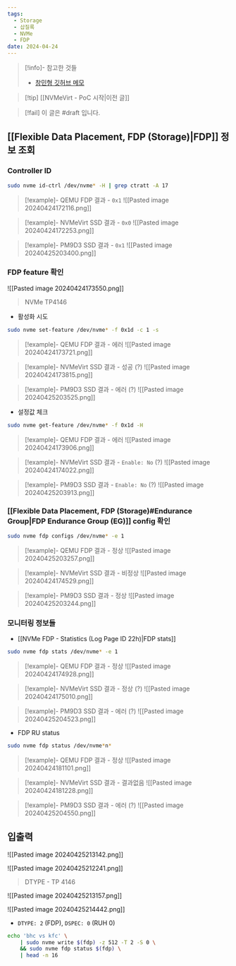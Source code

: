 ```yaml
---
tags:
  - Storage
  - 삽질록
  - NVMe
  - FDP
date: 2024-04-24
---
```

> [!info]- 참고한 것들
> - [창민형 깃허브 메모](https://github.com/salutepop/Notes/blob/master/PM9D3/enable_fdp.md)

> [!tip] [[NVMeVirt - PoC 시작|이전 글]]

> [!fail] 이 글은 #draft 입니다.

## [[Flexible Data Placement, FDP (Storage)|FDP]] 정보 조회

### Controller ID

```bash
sudo nvme id-ctrl /dev/nvme* -H | grep ctratt -A 17
```

> [!example]- QEMU FDP 결과 - `0x1`
> ![[Pasted image 20240424172116.png]]

> [!example]- NVMeVirt SSD 결과 - `0x0`
> ![[Pasted image 20240424172253.png]]

> [!example]- PM9D3 SSD 결과 - `0x1`
> ![[Pasted image 20240425203400.png]]

### FDP feature 확인

![[Pasted image 20240424173550.png]]
> NVMe TP4146

- 활성화 시도

```bash
sudo nvme set-feature /dev/nvme* -f 0x1d -c 1 -s
```

> [!example]- QEMU FDP 결과 - 에러
> ![[Pasted image 20240424173721.png]]

> [!example]- NVMeVirt SSD 결과 - 성공 (?)
> ![[Pasted image 20240424173815.png]]

> [!example]- PM9D3 SSD 결과 - 에러 (?)
> ![[Pasted image 20240425203525.png]]

- 설정값 체크

```bash
sudo nvme get-feature /dev/nvme* -f 0x1d -H
```

> [!example]- QEMU FDP 결과 - 에러
> ![[Pasted image 20240424173906.png]]

> [!example]- NVMeVirt SSD 결과 - `Enable: No` (?)
> ![[Pasted image 20240424174022.png]]

> [!example]- PM9D3 SSD 결과 - `Enable: No` (?)
> ![[Pasted image 20240425203913.png]]

### [[Flexible Data Placement, FDP (Storage)#Endurance Group|FDP Endurance Group (EG)]] config 확인

```bash
sudo nvme fdp configs /dev/nvme* -e 1
```

> [!example]- QEMU FDP 결과 - 정상
> ![[Pasted image 20240425203257.png]]

> [!example]- NVMeVirt SSD 결과 - 비정상
> ![[Pasted image 20240424174529.png]]

> [!example]- PM9D3 SSD 결과 - 정상
> ![[Pasted image 20240425203244.png]]

### 모니터링 정보들

- [[NVMe FDP - Statistics (Log Page ID 22h)|FDP stats]]

```bash
sudo nvme fdp stats /dev/nvme* -e 1
```

> [!example]- QEMU FDP 결과 - 정상
> ![[Pasted image 20240424174928.png]]

> [!example]- NVMeVirt SSD 결과 - 정상 (?)
> ![[Pasted image 20240424175010.png]]

> [!example]- PM9D3 SSD 결과 - 에러 (?)
> ![[Pasted image 20240425204523.png]]

- FDP RU status

```bash
sudo nvme fdp status /dev/nvme*n*
```

> [!example]- QEMU FDP 결과 - 정상
> ![[Pasted image 20240424181101.png]]

> [!example]- NVMeVirt SSD 결과 - 결과없음
> ![[Pasted image 20240424181228.png]]

> [!example]- PM9D3 SSD 결과 - 에러 (?)
> ![[Pasted image 20240425204550.png]]

## 입출력

![[Pasted image 20240425213142.png]]

![[Pasted image 20240425212241.png]]
> DTYPE - TP 4146

![[Pasted image 20240425213157.png]]

![[Pasted image 20240425214442.png]]

- `DTYPE: 2` (FDP), `DSPEC: 0` (RUH 0)

```bash
echo 'bhc vs kfc' \
	| sudo nvme write $(fdp) -z 512 -T 2 -S 0 \
	&& sudo nvme fdp status $(fdp) \
	| head -n 16
```